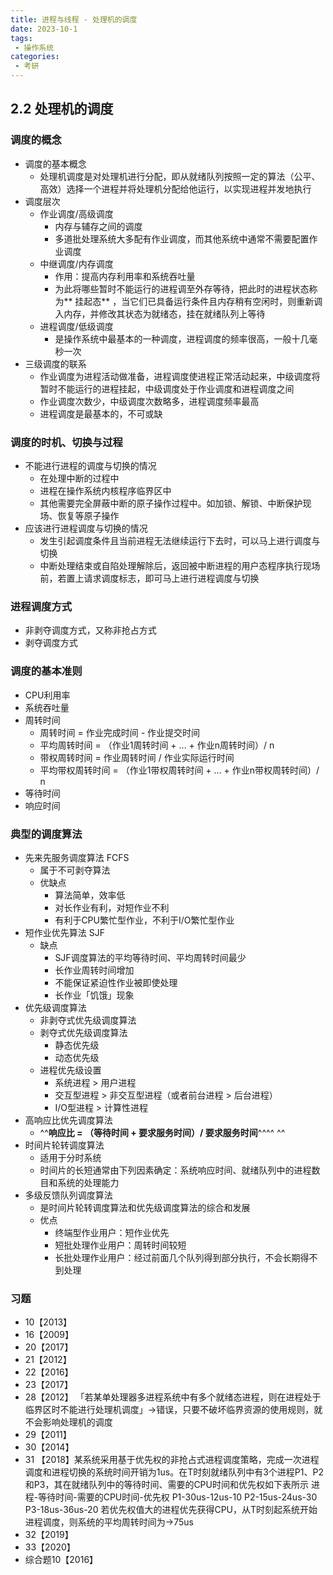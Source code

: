 ```yaml
---
title: 进程与线程 - 处理机的调度
date: 2023-10-1
tags:
 - 操作系统
categories:
 - 考研
---
```


## 2.2 处理机的调度
### 调度的概念
- 调度的基本概念
    - 处理机调度是对处理机进行分配，即从就绪队列按照一定的算法（公平、高效）选择一个进程并将处理机分配给他运行，以实现进程并发地执行
- 调度层次
    - 作业调度/高级调度
        - 内存与辅存之间的调度
        - 多道批处理系统大多配有作业调度，而其他系统中通常不需要配置作业调度
    - 中继调度/内存调度
        - 作用：提高内存利用率和系统吞吐量
        - 为此将哪些暂时不能运行的进程调至外存等待，把此时的进程状态称为** 挂起态** ，当它们已具备运行条件且内存稍有空闲时，则重新调入内存，并修改其状态为就绪态，挂在就绪队列上等待
    - 进程调度/低级调度
        - 是操作系统中最基本的一种调度，进程调度的频率很高，一般十几毫秒一次
- 三级调度的联系
    - 作业调度为进程活动做准备，进程调度使进程正常活动起来，中级调度将暂时不能运行的进程挂起，中级调度处于作业调度和进程调度之间
    - 作业调度次数少，中级调度次数略多，进程调度频率最高
    - 进程调度是最基本的，不可或缺
### 调度的时机、切换与过程
- 不能进行进程的调度与切换的情况
    - 在处理中断的过程中
    - 进程在操作系统内核程序临界区中
    - 其他需要完全屏蔽中断的原子操作过程中。如加锁、解锁、中断保护现场、恢复等原子操作
- 应该进行进程调度与切换的情况
    - 发生引起调度条件且当前进程无法继续运行下去时，可以马上进行调度与切换
    - 中断处理结束或自陷处理解除后，返回被中断进程的用户态程序执行现场前，若置上请求调度标志，即可马上进行进程调度与切换
### 进程调度方式
- 非剥夺调度方式，又称非抢占方式
- 剥夺调度方式
### 调度的基本准则
- CPU利用率
- 系统吞吐量
- 周转时间
    - 周转时间 = 作业完成时间 - 作业提交时间
    - 平均周转时间 = （作业1周转时间 + ... + 作业n周转时间）/ n
    - 带权周转时间 = 作业周转时间  / 作业实际运行时间
    - 平均带权周转时间 = （作业1带权周转时间 + ... + 作业n带权周转时间）/ n
- 等待时间
- 响应时间
### 典型的调度算法
- 先来先服务调度算法 FCFS
    - 属于不可剥夺算法
    - 优缺点
        - 算法简单，效率低
        - 对长作业有利，对短作业不利
        - 有利于CPU繁忙型作业，不利于I/O繁忙型作业
- 短作业优先算法 SJF
    - 缺点
        - SJF调度算法的平均等待时间、平均周转时间最少
        - 长作业周转时间增加
        - 不能保证紧迫性作业被即使处理
        - 长作业「饥饿」现象
- 优先级调度算法
    - 非剥夺式优先级调度算法
    - 剥夺式优先级调度算法
        - 静态优先级
        - 动态优先级
    - 进程优先级设置
        - 系统进程 > 用户进程
        - 交互型进程 > 非交互型进程（或者前台进程 > 后台进程）
        - I/O型进程 > 计算性进程
- 高响应比优先调度算法
    - ^^**响应比 = （等待时间 + 要求服务时间）/ 要求服务时间**^^^^  ^^ 
- 时间片轮转调度算法
    - 适用于分时系统
    - 时间片的长短通常由下列因素确定：系统响应时间、就绪队列中的进程数目和系统的处理能力
- 多级反馈队列调度算法
    - 是时间片轮转调度算法和优先级调度算法的综合和发展
    - 优点
        - 终端型作业用户：短作业优先
        - 短批处理作业用户：周转时间较短
        - 长批处理作业用户：经过前面几个队列得到部分执行，不会长期得不到处理
### 习题
- 10【2013】
- 16【2009】
- 20【2017】
- 21【2012】
- 22【2016】
- 23【2017】
- 28【2012】 「若某单处理器多进程系统中有多个就绪态进程，则在进程处于临界区时不能进行处理机调度」→错误，只要不破坏临界资源的使用规则，就不会影响处理机的调度
- 29【2011】
- 30【2014】
- 31 【2018】某系统采用基于优先权的非抢占式进程调度策略，完成一次进程调度和进程切换的系统时间开销为1us。在T时刻就绪队列中有3个进程P1、P2和P3，其在就绪队列中的等待时间、需要的CPU时间和优先权如下表所示
进程-等待时间-需要的CPU时间-优先权
P1-30us-12us-10
P2-15us-24us-30
P3-18us-36us-20
若优先权值大的进程优先获得CPU，从T时刻起系统开始进程调度，则系统的平均周转时间为→75us
- 32【2019】
- 33【2020】 
- 综合题10【2016】 


